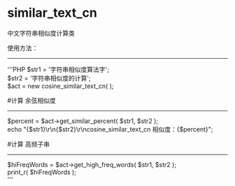 # similar_text_cn
中文字符串相似度计算类

使用方法：
***
'''PHP
 $str1 = '字符串相似度算法字';<br>
 $str2 = '字符串相似度的计算';<br>
 $act = new cosine_similar_text_cn(  );<br>

 #计算 余弦相似度<hr>
 $percent = $act->get_similar_percent( $str1, $str2 );<br>
 echo "{$str1}\r\n{$str2}\r\ncosine_similar_text_cn 相似度：{$percent}";<br>

 #计算 高频子串<hr>
 $hiFreqWords = $act->get_high_freq_words( $str1, $str2 );<br>
 print_r( $hiFreqWords );<br>
'''
